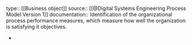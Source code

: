 type:: [[Business object]]
source:: [[@Digital Systems Engineering Process Model Version 1]]
documentation:: Identification of the organizational process performance measures, which measure how well the organization is satisfying it objectives.

-